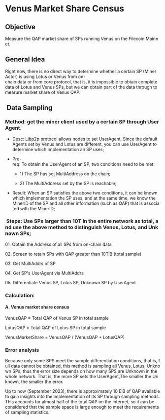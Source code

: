 # Venus Market Share Census

## Objective

Measure the QAP market share of SPs running Venus on the Filecoin Mainnet.

## General Idea

Right now, there is no direct way to determine whether a certain SP (Miner Actor) is using Lotus or Venus from on-chain data or from core protocol, that is, it is impossible to obtain complete data of Lotus and Venus SPs, but we can obtain part of the data through to mearure market share of Venus QAP.

##  Data Sampling

### Method: get the miner client used by a certain SP through UserAgent.

*   Desc: Libp2p protocol allows nodes to set UserAgent. Since the default Agents set by Venus and Lotus are different, you can use UserAgent to determine which implementation an SP uses;
    
*   Pre-req: To obtain the UserAgent of an SP, two conditions need to be met:
    
    *   1) The SP has set MultiAddress on the chain;
        
    *   2) The MultiAddress set by the SP is reachable;
        
*   Result: When an SP satisfies the above two conditions, it can be known which implementation the SP uses, and at the same time, we know the MinerID of the SP and all other information (such as QAP) that is associated with the MinerID;
    

###  Steps: Use SPs larger than 10T in the entire network as total, and use the above method to distinguish Venus, Lotus, and Unknown SPs;

01. Obtain the Address of all SPs from on-chain data

02. Screen to retain SPs with QAP greater than 10TiB (total sample)

03. Get MultiAddrs of SP

04. Get SP's UserAgent via MultiAddrs

05. Differentiate Venus SP, Lotus SP, Unknown SP by UserAgent


### Calculation:

#### A. Venus market share census

VenusQAP = Total QAP of Venus SP in total sample

LotusQAP = Total QAP of Lotus SP in total sample

VenusMarketShare = VenusQAP / (VenusQAP + LotusQAP)


### Error analysis

Because only some SPS meet the sample differentiation conditions, that is, full data cannot be obtained, this method is sampling all Venus, Lotus, Unknown SPs, thus the error size depends on how many SPS are Unknown in the whole network. That is, the more SP sets the UserAgent,The smaller the Unknown, the smaller the error.

Up to now (September 2023), there is approximately 10 EiB of QAP available to gain insights into the implementation of its SP through sampling methods. This accounts for almost half of the total QAP on the internet, so it can be considered that the sample space is large enough to meet the requirements of sampling statistics.

